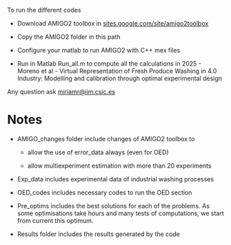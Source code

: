 To run the different codes

- Download AMIGO2 toolbox in [sites.google.com/site/amigo2toolbox](sites.google.com/site/amigo2toolbox)

- Copy the AMIGO2 folder in this path

- Configure your matlab to run AMIGO2 with C++ mex files

- Run in Matlab Run_all.m to compute all the calculations in  2025 - Moreno et al - Virtual Representation of Fresh Produce Washing in 4.0 Industry: Modelling and calibration through optimal experimental design
  
  

Any question ask miriamr@iim.csic.es



# Notes

- AMIGO_changes folder include changes of AMIGO2 toolbox to
  
  - allow the use of error_data always (even for OED)
  
  - allow multiexperiment estimation with more than 20 experiments

- Exp_data includes experimental data of industrial washing processes

- OED_codes includes necessary codes to run the OED section

- Pre_optims includes the best solutions for each of the problems. As some optimisations take hours and many tests of computations, we start from current this optimum. 

- Results folder includes the results generated by the code
  
  
